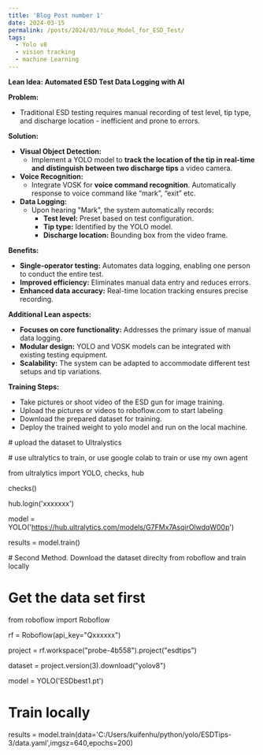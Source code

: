 ```yaml
---
title: 'Blog Post number 1'
date: 2024-03-15
permalink: /posts/2024/03/YoLo_Model_for_ESD_Test/
tags:
  - Yolo v8
  - vision tracking
  - machine Learning
---
```

**Lean Idea: Automated ESD Test Data Logging with AI**

**Problem:**

- Traditional ESD testing requires manual recording of test level, tip type, and discharge location - inefficient and prone to errors.

**Solution:**

- **Visual Object Detection:**
  - Implement a YOLO model to **track the location of the tip in real-time and** **distinguish between two discharge tips** a video camera.
- **Voice Recognition:**
  - Integrate VOSK for **voice command recognition**. Automatically response to voice command like “mark”, “exit” etc.
- **Data Logging:**
  - Upon hearing "Mark", the system automatically records:
    - **Test level:** Preset based on test configuration.
    - **Tip type:** Identified by the YOLO model.
    - **Discharge location:** Bounding box from the video frame.

**Benefits:**

- **Single-operator testing:** Automates data logging, enabling one person to conduct the entire test.
- **Improved efficiency:** Eliminates manual data entry and reduces errors.
- **Enhanced data accuracy:** Real-time location tracking ensures precise recording.

**Additional Lean aspects:**

- **Focuses on core functionality:** Addresses the primary issue of manual data logging.
- **Modular design:** YOLO and VOSK models can be integrated with existing testing equipment.
- **Scalability:** The system can be adapted to accommodate different test setups and tip variations.

**Training Steps:**

- Take pictures or shoot video of the ESD gun for image training.
- Upload the pictures or videos to roboflow.com to start labeling
- Download the prepared dataset for training.
- Deploy the trained weight to yolo model and run on the local machine.

\# upload the dataset to Ultralystics

\# use ultralytics to train, or use google colab to train or use my own agent

from ultralytics import YOLO, checks, hub

checks()

hub.login('xxxxxxx')

model = YOLO('<https://hub.ultralytics.com/models/G7FMx7AsqirOlwdqW00p>')

results = model.train()

\# Second Method. Download the dataset direclty from roboflow and train locally

# Get the data set first

from roboflow import Roboflow

rf = Roboflow(api_key="Qxxxxxx")

project = rf.workspace("probe-4b558").project("esdtips")

dataset = project.version(3).download("yolov8")

model = YOLO('ESDbest1.pt')

# Train locally

results = model.train(data='C:/Users/kuifenhu/python/yolo/ESDTips-3/data.yaml',imgsz=640,epochs=200)
